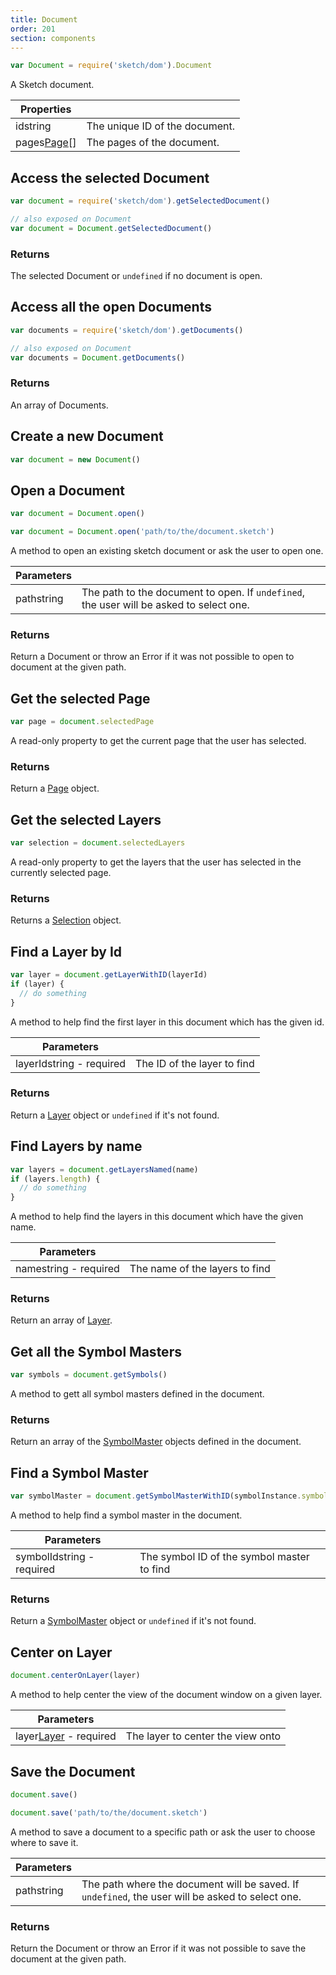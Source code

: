 ```yaml
---
title: Document
order: 201
section: components
---
```


```javascript
var Document = require('sketch/dom').Document
```

A Sketch document.

| Properties                                         |                                |
| -------------------------------------------------- | ------------------------------ |
| id<span class="arg-type">string</span>             | The unique ID of the document. |
| pages<span class="arg-type">[Page](#page)[]</span> | The pages of the document.     |

## Access the selected Document

```javascript
var document = require('sketch/dom').getSelectedDocument()

// also exposed on Document
var document = Document.getSelectedDocument()
```

### Returns

The selected Document or `undefined` if no document is open.

## Access all the open Documents

```javascript
var documents = require('sketch/dom').getDocuments()

// also exposed on Document
var documents = Document.getDocuments()
```

### Returns

An array of Documents.

## Create a new Document

```javascript
var document = new Document()
```

## Open a Document

```javascript
var document = Document.open()

var document = Document.open('path/to/the/document.sketch')
```

A method to open an existing sketch document or ask the user to open one.

| Parameters                               |                                                                                         |
| ---------------------------------------- | --------------------------------------------------------------------------------------- |
| path<span class="arg-type">string</span> | The path to the document to open. If `undefined`, the user will be asked to select one. |

### Returns

Return a Document or throw an Error if it was not possible to open to document at the given path.

## Get the selected Page

```javascript
var page = document.selectedPage
```

A read-only property to get the current page that the user has selected.

### Returns

Return a [Page](#page) object.

## Get the selected Layers

```javascript
var selection = document.selectedLayers
```

A read-only property to get the layers that the user has selected in the currently selected page.

### Returns

Returns a [Selection](#selection) object.

## Find a Layer by Id

```javascript
var layer = document.getLayerWithID(layerId)
if (layer) {
  // do something
}
```

A method to help find the first layer in this document which has the given id.

| Parameters                                             |                             |
| ------------------------------------------------------ | --------------------------- |
| layerId<span class="arg-type">string - required</span> | The ID of the layer to find |

### Returns

Return a [Layer](#layer) object or `undefined` if it's not found.

## Find Layers by name

```javascript
var layers = document.getLayersNamed(name)
if (layers.length) {
  // do something
}
```

A method to help find the layers in this document which have the given name.

| Parameters                                          |                                |
| --------------------------------------------------- | ------------------------------ |
| name<span class="arg-type">string - required</span> | The name of the layers to find |

### Returns

Return an array of [Layer](#layer).

## Get all the Symbol Masters

```javascript
var symbols = document.getSymbols()
```

A method to gett all symbol masters defined in the document.

### Returns

Return an array of the [SymbolMaster](#symbolmaster) objects defined in the document.

## Find a Symbol Master

```javascript
var symbolMaster = document.getSymbolMasterWithID(symbolInstance.symbolId)
```

A method to help find a symbol master in the document.

| Parameters                                              |                                            |
| ------------------------------------------------------- | ------------------------------------------ |
| symbolId<span class="arg-type">string - required</span> | The symbol ID of the symbol master to find |

### Returns

Return a [SymbolMaster](#symbolmaster) object or `undefined` if it's not found.

## Center on Layer

```javascript
document.centerOnLayer(layer)
```

A method to help center the view of the document window on a given layer.

| Parameters                                                    |                                   |
| ------------------------------------------------------------- | --------------------------------- |
| layer<span class="arg-type">[Layer](#layer) - required</span> | The layer to center the view onto |

## Save the Document

```javascript
document.save()

document.save('path/to/the/document.sketch')
```

A method to save a document to a specific path or ask the user to choose where to save it.

| Parameters                               |                                                                                                  |
| ---------------------------------------- | ------------------------------------------------------------------------------------------------ |
| path<span class="arg-type">string</span> | The path where the document will be saved. If `undefined`, the user will be asked to select one. |

### Returns

Return the Document or throw an Error if it was not possible to save the document at the given path.
